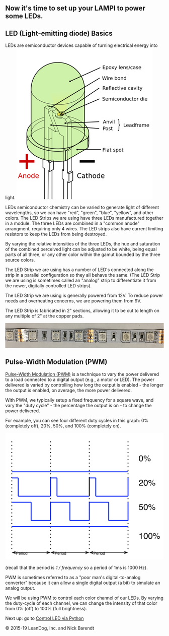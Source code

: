 ## Now it's time to set up your LAMPI to power some LEDs.

## LED (Light-emitting diode) Basics
LEDs are semiconductor devices capable of turning electrical energy into light.  ![Green LED](Images/LED_5mm_green.png)

LEDs semiconductor chemistry can be varied to generate light of different wavelengths, so we can have "red", "green", "blue", "yellow", and other colors.  The LED Strips we are using have three LEDs manufactured together in a module.  The three LEDs are combined in a "common anode" arrangment, requiring only 4 wires.  The LED strips also have current limiting resistors to keep the LEDs from being destroyed.

By varying the relative intensities of the three LEDs, the hue and saturation of the combined perceived light can be adjusted to be white, being equal parts of all three, or any other color within the gamut bounded by the three source colors. 

The LED Strip we are using has a number of LED's connected along the strip in a parallel configuration so they all behave the same. (The LED Strip we are using is sometimes called an "analog" strip to differentiate it from the newer, digitally controlled LED strips).

The LED Strip we are using is generally powered from 12V.  To reduce power needs and overheating concerns, we are powering them from 9V.  

The LED Strip is fabricated in 2" sections, allowing it to be cut to length on any multiple of 2" at the copper pads.

![](Images/analog_LED_strip.png)

## Pulse-Width Modulation (PWM)

[Pulse-Width Modulation (PWM)](https://en.wikipedia.org/wiki/Pulse-width_modulation) is a technique to vary the power delivered to a load connected to a digital output (e.g., a motor or LED).  The power delivered is varied by controlling how long the output is enabled - the longer the output is enabled, on average, the more power delivered.

With PWM, we typically setup a fixed frequency for a square wave, and vary the "duty cycle" - the percentage the output is on - to change the power delivered.

For example, you can see four different duty cycles in this graph: 0% (completely off), 20%, 50%, and 100% (completely on).

![](Images/pwm_example.png)

(recall that the period is _1 / frequency_ so a period of 1ms is 1000 Hz).

PWM is sometimes referred to as a "poor man's digital-to-analog converter" because it can allow a single digital output (a bit) to simulate an analog output.

We will be using PWM to control each color channel of our LEDs.  By varying the duty-cycle of each channel, we can change the intensity of that color from 0% (off) to 100% (full brightness).  


Next up: go to [Control LED via Python](../01.5_Control_LED_via_Python_Script/README.md)

&copy; 2015-19 LeanDog, Inc. and Nick Barendt

